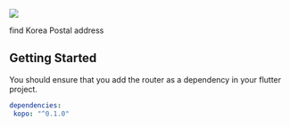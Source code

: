 ![](https://salondecode.github.io/kopo/assets/kopo_logo.gif)

find Korea Postal address

## Getting Started
You should ensure that you add the router as a dependency in your flutter project.
```yaml
dependencies:
 kopo: "^0.1.0"
```
